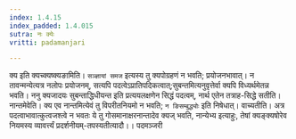 ```yaml
---
index: 1.4.15
index_padded: 1.4.015
sutra: नः क्येः
vritti: padamanjari

---
```

क्य इति क्यच्क्यष्क्यङामिति। `सञ्ज्ञायां समज` इत्यस्य तु क्यपोग्रहणं न भवति; प्रयोजनभावात्। न तावन्मन्येत्यत्र नलोपः प्रयोजनम्, सत्यपि पदत्वेऽप्रातिपदिकत्वात्;सुबन्तमित्यनुवृत्तेर्वा क्यपि विध्यर्थमेतन्न भवति।
ननु क्यजादयः सुबन्ताद्धिधीयन्त इति प्रत्ययलक्षणेन सिद्धं पदत्वम्, नार्थ एतेन तत्राह-सिद्धे सतीति। नान्तमेवेति। क्य एव नान्तमित्येवं तु विपरीतनियमो न भवति; `न ङिसम्बुद्ध्योः` इति निषेधात्। वाच्यतीति। अत्र पदत्वाभावात्कुत्वजश्त्वे न भवतः ये तु गोसमानाक्षरनान्तादेव क्यज् भवति, नान्येभ्य इत्याहुः, तेषां क्यङ्क्यषोरेव नियमस्य व्यावर्त्त्यं प्रदर्शनीयम्-तपस्यतीत्यादौ।।
पदमञ्जरी